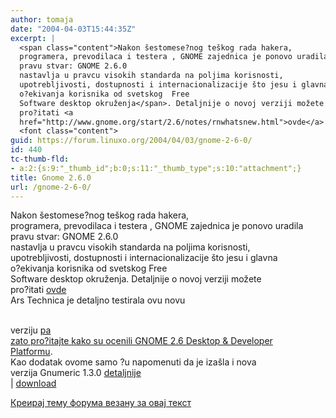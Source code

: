 ```yaml
---
author: tomaja
date: "2004-04-03T15:44:35Z"
excerpt: |
  <span class="content">Nakon šestomese?nog teškog rada hakera,
  programera, prevodilaca i testera , GNOME zajednica je ponovo uradila
  pravu stvar: GNOME 2.6.0
  nastavlja u pravcu visokih standarda na poljima korisnosti,
  upotrebljivosti, dostupnosti i internacionalizacije što jesu i glavna
  o?ekivanja korisnika od svetskog  Free
  Software desktop okruženja</span>. Detaljnije o novoj verziji možete
  pro?itati <a
  href="http://www.gnome.org/start/2.6/notes/rnwhatsnew.html">ovde</a>
  <font class="content">
guid: https://forum.linuxo.org/2004/04/03/gnome-2-6-0/
id: 440
tc-thumb-fld:
- a:2:{s:9:"_thumb_id";b:0;s:11:"_thumb_type";s:10:"attachment";}
title: Gnome 2.6.0
url: /gnome-2-6-0/
---
```

<span class="content">Nakon šestomese?nog teškog rada hakera,<br /> programera, prevodilaca i testera , GNOME zajednica je ponovo uradila<br /> pravu stvar: GNOME 2.6.0<br /> nastavlja u pravcu visokih standarda na poljima korisnosti,<br /> upotrebljivosti, dostupnosti i internacionalizacije što jesu i glavna<br /> o?ekivanja korisnika od svetskog Free<br /> Software desktop okruženja</span>. Detaljnije o novoj verziji možete  
pro?itati [ovde](http://www.gnome.org/start/2.6/notes/rnwhatsnew.html)  
<font class="content"><!--break-->Ars Technica je detaljno testirala ovu novu

<br /> verziju <a
href="http://www.arstechnica.com/reviews/004/software/gnome-2.6/gnome-2.6-1.html">pa<br /> zato pro?itajte kako su ocenili GNOME 2.6 Desktop & Developer<br /> Platformu</a>. <br /> Kao dodatak ovome samo ?u napomenuti da je izašla i nova<br /> verzija</font> Gnumeric 1.3.0 [detaljnije](http://lists.gnome.org/archives/gnumeric-list/2004-March/msg00068.html)  
| [download](http://fgo-temp.acc.umu.se/pub/GNOME/sources/gnumeric/1.3/)

[Креирај тему форума везану за овај текст](https://linuxo.org/nova-tema-na-forumu/?se_pid=440)